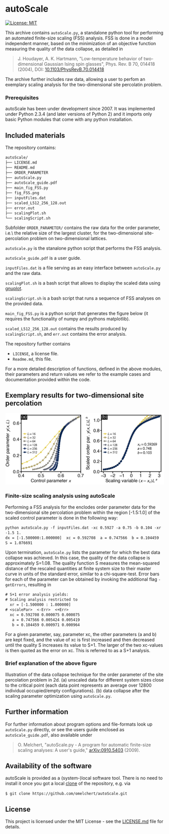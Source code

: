 # autoScale 

[![License: MIT](https://img.shields.io/badge/License-MIT-green.svg)](https://opensource.org/licenses/MIT)

This archive contains `autoScale.py`, a standalone python tool for performing an
automated finite-size scaling (FSS) analysis. FSS is done in a model
independent manner, based on the minimization of an objective function
measuring the quality of the data collapse, as detailed in 

>  J. Houdayer, A. K. Hartmann, "Low-temperature behavior of two-dimensional Gaussian Ising spin glasses", Phys. Rev. B 70, 014418 (2004), DOI: [10.1103/PhysRevB.70.014418](https://doi.org/10.1103/PhysRevB.70.014418)

The archive further includes raw data, allowing a user to perfom an exemplary
scaling analysis for the  two-dimensional site percolatin problem. 


### Prerequisites

autoScale has been under development since 2007. It was implemented under
Python 2.3.4 (and later versions of Python 2) and it imports only basic Python
modules that come with any python installation. 

## Included materials

The repository contains: 

```
autoScale/
├── LICENSE.md
├── README.md
├── ORDER_PARAMETER
├── autoScale.py
├── autoScale_guide.pdf
├── main_fig_FSS.py
├── fig_FSS.png
├── inputFiles.dat
├── scaled_L512_256_128.out
├── error.out
├── scalingPlot.sh
└── scalingScript.sh
```

Subfolder `ORDER_PARAMETER/` contains the raw data for the order parameter,
i.e.\ the relative size of the largest cluster, for the two-dimensional
site-percolation problem on two-dimensional lattices.

`autoScale.py` is the stanalone python script that performs the FSS analysis.

`autoScale_guide.pdf` is a user guide.

`inputFiles.dat` is a file serving as an easy interface between `autoScale.py`
and the raw data.

`scalingPlot.sh` is a bash script that allows to display the scaled data using [gnuplot](http://gnuplot.sourceforge.net).

`scalingScript.sh` is a bash script that runs a sequence of FSS analyses on the provided data.

`main_fig_FSS.py` is a python script that generates the figure below (it requires the functionality of numpy and pythons matplotlib).

`scaled_L512_256_128.out` contains the results produced by `scalingScript.sh`, and `err.out` contains the error analysis.

The repository further contains
* `LICENSE`, a license file.
* `Readme.md`, this file.

For a more detailed description of functions, defined in the above modules,
their parameters and return values we refer to the example cases and
documentation provided within the code.

## Exemplary results for two-dimensional site percolation 

![alt text](https://github.com/omelchert/autoScale/blob/main/fig_FSS.png)

### Finite-size scaling analysis using autoScale

Performing a FSS analysis for the enclodes order parameter data for the
two-dimensional site percolation problem within the region [-1.5:1.0] of the
scaled control parameter is done in the following way:

```
python autoScale.py -f inputFiles.dat -xc 0.5927 -a 0.75 -b 0.104 -xr -1.5 1.
dx = [-1.500000:1.000000]  xc = 0.592708  a = 0.747566  b = 0.104459  S = 1.076691 
```

Upon termination, `autoScale.py` lists the parameter for which the best data collapse
was achieved. In this case, the quality of the data collapse is approximately S=1.08.
The quality function S measures the mean-squared distance of the rescaled
quantities at finite system size to their master curve in units of the standard
error, similar to a chi-square-test.
Error bars for each of the parameter can be obtained by invoking the additional flag
`-getErrors`, resulting in 

```
# S+1 error analysis yields:
# Scaling analysis restricted to
  xr = [-1.500000 : 1.000000]
# <scalePar>  <-Err>  <+Err>
  xc = 0.592708 0.000075 0.000075
   a = 0.747566 0.005424 0.005419
   b = 0.104459 0.000971 0.000964
```

For a given parameter, say, parameter xc, the other parameters (a and b) are
kept fixed, and the value of xc is first increased and then decreased until the
quality S increases its value to S+1. The larger of the two xc-values is then
quoted as the error on xc. This is referred to as a S+1 analysis.


### Brief explanation of the above figure

Illustration of the data collapse technique for the order parameter of the site
percolation problem in 2d. (a) unscaled data for different system sizes close
to the critical point (each data point represents an average over 12800
individual occupied/empty configurations). (b) data collapse after the scaling
parameter optimization using `autoScale.py`.

## Further information

For further information about program options and file-formats look up
`autoScale.py` directly, or see the users guide enclosed as
`autoScale_guide.pdf`, also available under 

> O. Melchert, "autoScale.py - A program for automatic finite-size scaling analyses: A user's guide,"  [arXiv:0910.5403](https://arxiv.org/abs/0910.5403) (2009).

## Availability of the software

autoScale is provided as a (system-)local software tool. There is no need to install it once you
got a local
[clone](https://help.github.com/en/github/creating-cloning-and-archiving-repositories/cloning-a-repository)
of the repository, e.g. via

``$ git clone https://github.com/omelchert/autoScale.git``

## License 

This project is licensed under the MIT License - see the
[LICENSE.md](LICENSE.md) file for details.

